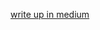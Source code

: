 [write up in medium](https://medium.com/@kokomagedd/htb-university-ctf-2023-web-writeups-fcbcc5181b0b)
